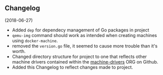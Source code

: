 ## Changelog
(2018-06-27)
- Added `dep` for dependecy management of Go packages in project
- `qemu-img` command should work as intended when creating machines using `docker-machine`.
- removed the `version.go` file, it seemed to cause more trouble than it's worth.
- Changed directory structure for project to one that reflects other machine drivers contained within the [machine-drivers](https://github.com/machine-drivers/) ORG on Github.
- Added this Changelog to reflect changes made to project.

